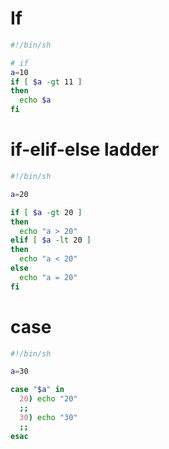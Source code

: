 # If

```sh
#!/bin/sh

# if
a=10
if [ $a -gt 11 ]
then
  echo $a
fi
```

# if-elif-else ladder

```sh
#!/bin/sh

a=20

if [ $a -gt 20 ]
then
  echo "a > 20"
elif [ $a -lt 20 ]
then
  echo "a < 20"
else
  echo "a = 20"
fi
```

# case

```sh
#!/bin/sh

a=30

case "$a" in 
  20) echo "20"
  ;;
  30) echo "30"
  ;;
esac
```
